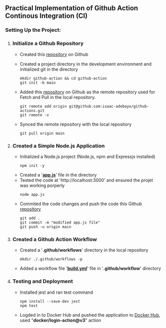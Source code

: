 ## Practical Implementation of Github Action Continous Integration (CI)
### Setting Up the Project:

1. ### Initialize a Github Repository

   - Created this [repository](https://github.com/isaac-adebayo/github-actions) on Github
     
   - Created a project directory in the development environment and initialized git in the directory
      ```
      mkdir github-action && cd github-action
      git init -b main
      ```
   - Added this [repository](https://github.com/isaac-adebayo/github-actions) on Github as the remote repository used for Fetch and Pull in the local repository.
      ```
      git remote add origin git@github.com:isaac-adebayo/github-actions.git
      git remote -v
      ```
   - Synced the remote repository with the local repository
     ```
     git pull origin main
     ```
2. ### Created a Simple Node.js Application
   - Initialized a Node.js project (Node.js, npm and Expressjs installed)
     ```
     npm init -y
     ```
   - Created a '**[app.js](https://github.com/isaac-adebayo/github-actions/blob/main/app.js)**' file in the directory
   - Tested the code at 'http://localhost:3000' and ensured the projet was working porperly
     ```
     node app.js
     ```
   - Commited the code changes and push the code this Github [repository](https://github.com/isaac-adebayo/github-actions)
     ```
     git add .
     git commit -m "modified app.js file"
     git push -u origin main
     ```
3. ### Created a Github Action Workflow

   - Created a '**.github/workflows**' directory in the local repository
     ```
     mkdir ./.github/workflows -p
     ```
   - Added a workflow file '[**build.yml**](https://github.com/isaac-adebayo/github-actions/blob/main/.github/workflows/build.yml)' file in '**.github/workflow**' directory

4. ### Testing and Deployment
   - Installed jest and ran test command
     ```
     npm install --save-dev jest
     npm test
     ```
   - Logded in to Docker Hub and pushed the application to [Docker Hub](https://hub.docker.com/repository/docker/isaacreg/ga-nodejs/general), used "**docker/login-action@v3**" action
      
     




    










   
